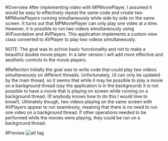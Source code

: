 #Overview
After implementing video with MPMoviePlayer, I assumed it would be easy to effectively repeat the same code and create two MPMoviePlayers running simultaneously while side by side on the same screen. It turns out that MPMoviePlayer can only play one video at a time. However, it is possible to run two videos simultaneously using AVFoundation and AVPlayers. This application implements a custom view class converted to AVPlayer to play two videos simultaneously.

NOTE: The goal was to achive basic functionality and not to make a beautiful double movie player. In a later version i will add more effective and aesthetic controls to the movie players.

#Reflection
Initially the goal was to write code that could play two videos simultaneously on different threads. Unfortunately, UI can only be updated by the main thread, so it seems that while it may be possible to play a movie on a background thread (say the application is in the background) it is not possible to have a movie that is playing on screen while running on a background thread. (If anybody knows how to do this I would love to know!). Ultimately though, two videos playing on the same screen with AVPlayers appear to run seamlessly, meaning that there is no need to run one video on a background thread. If other operations needed to be performed while the movies were playing, they could be run on a background thread.

#Preview
![alt tag](https://github.com/bryanboyko/BBDualMoviePlayer/blob/master/BBDualMoviePlayer.PNG)
